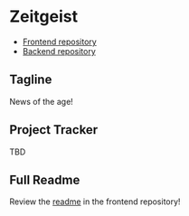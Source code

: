 # Zeitgeist
* <a href="https://github.com/graymok/frontend-sei-solo-project-2">Frontend repository</a>
* <a href="https://github.com/graymok/backend-sei-solo-project-2">Backend repository</a>

## Tagline
News of the age!

## Project Tracker
TBD

## Full Readme
Review the <a href="https://github.com/graymok/frontend-sei-solo-project-2">readme</a> in the frontend repository!